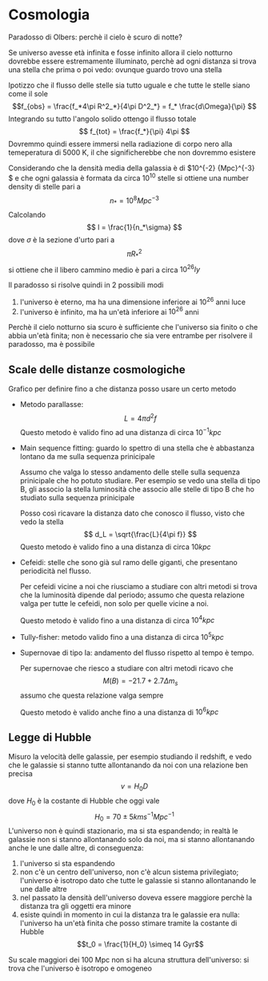 # Cosmologia 

Paradosso di Olbers: perchè il cielo è scuro di notte?

Se universo avesse età infinita e fosse infinito allora il cielo notturno dovrebbe essere  estremamente illuminato, perchè ad ogni distanza si trova una stella che prima o poi vedo: ovunque guardo trovo una stella

Ipotizzo che il flusso delle stelle sia tutto uguale e che tutte le stelle siano come il sole
$$f_{obs} = \frac{f_*4\pi R^2_*}{4\pi D^2_*} = f_* \frac{d\Omega}{\pi} $$
Integrando su tutto l'angolo solido ottengo il flusso totale
$$ f_{tot} = \frac{f_*}{\pi} 4\pi $$
Dovremmo quindi essere immersi nella radiazione di corpo nero alla temeperatura di 5000 K, il che significherebbe che non dovremmo esistere

Considerando che la densità media della galassia è di $10^{-2} {Mpc}^{-3} $ e che ogni galassia è formata da circa $10^{10}$ stelle si ottiene una number density di stelle pari a 
$$ n_* = 10^8 {Mpc}^{-3} $$
Calcolando
$$ l = \frac{1}{n_*\sigma} $$ 
dove $\sigma$ è la sezione d'urto pari a 
$$ \pi R_*^2 $$
si ottiene che il libero cammino medio è pari a circa $10^{26} ly$ 

Il paradosso si risolve quindi in 2 possibili modi
1. l'universo è eterno, ma ha una dimensione inferiore ai $10^{26}$ anni luce
2. l'universo è infinito, ma ha un'età inferiore ai $10^{26}$ anni

Perchè il cielo notturno sia scuro è sufficiente che l'universo sia finito o che abbia un'età finita; non è necessario che sia vere entrambe per risolvere il paradosso, ma è possibile

## Scale delle distanze cosmologiche

Grafico per definire fino a che distanza posso usare un certo metodo 

- Metodo parallasse: 
$$ L = 4 \pi d^2 f $$
Questo metodo è valido fino ad una distanza di circa $10^{-1} kpc$
- Main sequence fitting: guardo lo spettro di una stella che è abbastanza lontano da me sulla sequenza prinicipale

    Assumo che valga lo stesso andamento delle stelle sulla sequenza prinicipale che ho potuto studiare. 
    Per esempio se vedo una stella di tipo B, gli associo la stella luminosità che associo alle stelle di tipo B che ho studiato sulla sequenza prinicipale
    
    Posso così ricavare la distanza dato che conosco il flusso, visto che vedo la stella
    $$ d_L = \sqrt{\frac{L}{4\pi f}} $$
    Questo metodo è valido fino a una distanza di circa $10 kpc$

- Cefeidi: stelle che sono già sul ramo delle giganti, che presentano periodicità nel flusso.

    Per cefeidi vicine a noi che riusciamo a studiare con altri metodi si trova che la luminosità dipende dal periodo; assumo che questa relazione valga per tutte le cefeidi, non solo per quelle vicine a noi. 

    Questo metodo è valido fino a una distanza di circa $10^4 kpc$

- Tully-fisher: metodo valido fino a una distanza di circa $10^5 kpc$ 

- Supernovae di tipo Ia: andamento del flusso rispetto al tempo è tempo.

    Per supernovae che riesco a studiare con altri metodi ricavo che 
    $$M(B) = -21.7 + 2.7 \Delta m_s $$
    assumo che questa relazione valga sempre

    Questo metodo è valido anche fino a una distanza di $10^6 kpc$

## Legge di Hubble

Misuro la velocità delle galassie, per esempio studiando il redshift, e vedo che le galassie si stanno tutte allontanando da noi con una relazione ben precisa
$$ v = H_0 D$$
dove $H_0$ è la costante di Hubble che oggi vale 
$$ H_0 = 70 \pm 5 km s^{-1} {Mpc}^{-1}$$
L'universo non è quindi stazionario, ma si sta espandendo; in realtà le galassie non si stanno allontanando solo da noi, ma si stanno allontanando anche le une dalle altre, di conseguenza:

1. l'universo si sta espandendo
1. non c'è un centro dell'universo, non c'è alcun sistema privilegiato; l'universo è isotropo dato che tutte le galassie si stanno allontanando le une dalle altre
1. nel passato la densità dell'universo doveva essere maggiore perchè la distanza tra gli oggetti era minore
1. esiste quindi in momento in cui la distanza tra le galassie era nulla: l'universo ha un'età finita che posso stimare tramite la costante di Hubble
    $$t_0 = \frac{1}{H_0} \simeq 14 Gyr$$

Su scale maggiori dei 100 Mpc non si ha alcuna struttura dell'universo: si trova che l'universo è isotropo e omogeneo